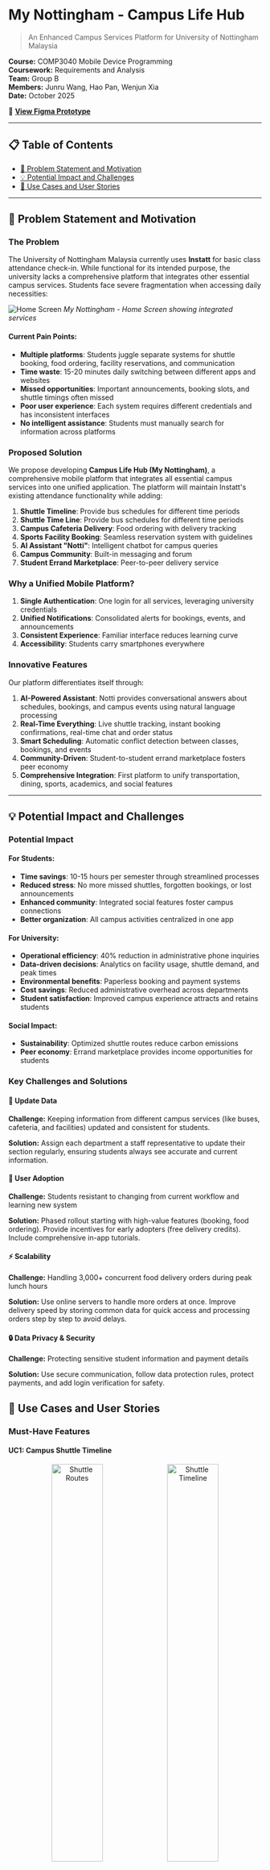 ﻿# My Nottingham - Campus Life Hub

> An Enhanced Campus Services Platform for University of Nottingham Malaysia

**Course:** COMP3040 Mobile Device Programming  
**Coursework:** Requirements and Analysis  
**Team:** Group B  
**Members:** Junru Wang, Hao Pan, Wenjun Xia  
**Date:** October 2025

📱 **[View Figma Prototype](https://www.figma.com/design/6ougQIvpDwv5uiHiL3XPF0/My-Nottingham)**

---

## 📋 Table of Contents

- [🎯 Problem Statement and Motivation](#-problem-statement-and-motivation)
- [💡 Potential Impact and Challenges](#-potential-impact-and-challenges)
- [🚀 Use Cases and User Stories](#-use-cases-and-user-stories)

---

## 🎯 Problem Statement and Motivation

### The Problem

The University of Nottingham Malaysia currently uses **Instatt** for basic class attendance check-in. While functional for its intended purpose, the university lacks a comprehensive platform that integrates other essential campus services. Students face severe fragmentation when accessing daily necessities:

![Home Screen](images/homescreen.png)
*My Nottingham - Home Screen showing integrated services*

#### Current Pain Points:

- **Multiple platforms**: Students juggle separate systems for shuttle booking, food ordering, facility reservations, and communication
- **Time waste**: 15-20 minutes daily switching between different apps and websites
- **Missed opportunities**: Important announcements, booking slots, and shuttle timings often missed
- **Poor user experience**: Each system requires different credentials and has inconsistent interfaces
- **No intelligent assistance**: Students must manually search for information across platforms

### Proposed Solution

We propose developing **Campus Life Hub (My Nottingham)**, a comprehensive mobile platform that integrates all essential campus services into one unified application. The platform will maintain Instatt's existing attendance functionality while adding:

1. **Shuttle Timeline**: Provide bus schedules for different time periods
1. **Shuttle Time Line**: Provide bus schedules for different time periods
2. **Campus Cafeteria Delivery**: Food ordering with delivery tracking
3. **Sports Facility Booking**: Seamless reservation system with guidelines
4. **AI Assistant "Notti"**: Intelligent chatbot for campus queries
5. **Campus Community**: Built-in messaging and forum
6. **Student Errand Marketplace**: Peer-to-peer delivery service

### Why a Unified Mobile Platform?

1. **Single Authentication**: One login for all services, leveraging university credentials
2. **Unified Notifications**: Consolidated alerts for bookings, events, and announcements
3. **Consistent Experience**: Familiar interface reduces learning curve
4. **Accessibility**: Students carry smartphones everywhere

### Innovative Features

Our platform differentiates itself through:

1. **AI-Powered Assistant**: Notti provides conversational answers about schedules, bookings, and campus events using natural language processing
2. **Real-Time Everything**: Live shuttle tracking, instant booking confirmations, real-time chat and order status
3. **Smart Scheduling**: Automatic conflict detection between classes, bookings, and events
4. **Community-Driven**: Student-to-student errand marketplace fosters peer economy
5. **Comprehensive Integration**: First platform to unify transportation, dining, sports, academics, and social features

---

## 💡 Potential Impact and Challenges

### Potential Impact

#### For Students:
- **Time savings**: 10-15 hours per semester through streamlined processes
- **Reduced stress**: No more missed shuttles, forgotten bookings, or lost announcements
- **Enhanced community**: Integrated social features foster campus connections
- **Better organization**: All campus activities centralized in one app

#### For University:
- **Operational efficiency**: 40% reduction in administrative phone inquiries
- **Data-driven decisions**: Analytics on facility usage, shuttle demand, and peak times
- **Environmental benefits**: Paperless booking and payment systems
- **Cost savings**: Reduced administrative overhead across departments
- **Student satisfaction**: Improved campus experience attracts and retains students

#### Social Impact:
- **Sustainability**: Optimized shuttle routes reduce carbon emissions
- **Peer economy**: Errand marketplace provides income opportunities for students

### Key Challenges and Solutions

#### 🔄 Update Data
**Challenge:** Keeping information from different campus services (like buses, cafeteria, and facilities) updated and consistent for students.

**Solution:** Assign each department a staff representative to update their section regularly, ensuring students always see accurate and current information.

#### 👥 User Adoption
**Challenge:** Students resistant to changing from current workflow and learning new system

**Solution:** Phased rollout starting with high-value features (booking, food ordering). Provide incentives for early adopters (free delivery credits). Include comprehensive in-app tutorials.

#### ⚡ Scalability
**Challenge:** Handling 3,000+ concurrent food delivery orders during peak lunch hours

**Solution:** Use online servers to handle more orders at once. Improve delivery speed by storing common data for quick access and processing orders step by step to avoid delays.

#### 🔒 Data Privacy & Security
**Challenge:** Protecting sensitive student information and payment details

**Solution:** Use secure communication, follow data protection rules, protect payments, and add login verification for safety.

## 🚀 Use Cases and User Stories

### Must-Have Features

#### UC1: Campus Shuttle Timeline

<div align="center">
  <img src="images/shuttle1.png" width="45%" alt="Shuttle Routes">
  <img src="images/shuttle2.png" width="45%" alt="Shuttle Timeline">
  <p><i>Shuttle Timeline showing Routes A–G and Detailed Timeline</i></p>
</div>

**User Story 1.1**

> **As a** student  
> **I want to** view all shuttle routes and their schedules  
> **So that** I can plan my journey to/from campus

**Acceptance Criteria:**
- Display all routes (A, B, C, D, G) with visual map
- Show departure and return times for each route
- Indicate pickup and destination locations
- Color-coded availability status

---

#### UC2: Cafeteria Food Ordering

<div align="center">
  <img src="images/cafeteria1.png" width="45%" alt="Cafeteria System">
  <img src="images/cafeteria2.png" width="45%" alt="Food Ordering">
  <p><i>Cafeteria ordering system and food menu</i></p>
</div>

**User Story 2.1**

> **As a** student  
> **I want to** browse the cafeteria menu and order food for delivery  
> **So that** I can skip long queues

**Acceptance Criteria:**
- Browse menu by cuisine type with photos and prices
- Add items to cart with customizable quantity
- View total price including delivery fee
- Choose delivery location (e.g., dormitory or campus area)
- Payment via integrated e-wallet

---

#### UC3: Sports Facility Booking

<div align="center">
  <img src="images/sports1.png" width="45%" alt="Sports Booking">
  <img src="images/sports2.png" width="45%" alt="Facility Types">
</div>
<div align="center">
  <img src="images/sports3.png" width="45%" alt="Time Slots">
  <img src="images/sports4.png" width="45%" alt="My Bookings">
  <p><i>Sports facility booking system and management</i></p>
</div>

**User Story 3.1**

> **As a** student  
> **I want to** check availability of sports facilities  
> **So that** I can book for my preferred time

**Acceptance Criteria:**
- Select facility type (3G Pitch, Badminton Courts 1-2, Tennis Courts 1-2, Sports Hall Courts 1-2, Squash Courts 1-2, Outdoor Courts 1-4, Fields 1-3)
- View calendar showing available and booked time slots
- Display booking guidelines (minimum players, duration limits, equipment rental rates)
- Show equipment availability (balls, rackets, etc.)

**User Story 3.2**

> **As a** student  
> **I want to** view and manage my facility bookings  
> **So that** I can cancel if plans change

**Acceptance Criteria:**
- List all upcoming bookings with date, time, and facility details
- View past bookings history
- Cancel booking option (up to 2 hours before start time)
- Add booking to device calendar automatically
- View facility-specific rules and guidelines

---

#### UC4: AI Assistant (Notti)

<div align="center">
  <img src="images/Notti.png" width="60%" alt="Notti AI Assistant">
  <p><i>Notti AI assistant providing information about upcoming events and exams</i></p>
</div>

**User Story 4.1**

> **As a** student  
> **I want to** ask Notti questions about campus services  
> **So that** I get instant answers without searching multiple sources

**Acceptance Criteria:**
- Natural language query processing (e.g., "When is my next class?", "What shuttles go to city center?")
- Provide accurate information on: class schedules, exams, campus events, facility bookings, shuttle times, cafeteria menus
- Conversation history saved for context

**User Story 4.2**

> **As a** student  
> **I want** Notti to proactively remind me of important events  
> **So that** I don't miss deadlines or appointments

**Acceptance Criteria:**
- Automatic reminders for: upcoming exams (3 days before), assignment deadlines (1 day before), facility bookings (1 hour before), shuttle departures (15 minutes before), library book due dates
- Customizable reminder preferences (timing and frequency)
- Smart scheduling: detect conflicts between bookings and classes

**User Story 4.3**

> **As a** student  
> **I want to** upload documents to Notti for analysis  
> **So that** I can get help understanding academic materials

**Acceptance Criteria:**
- Support file formats: PDF, DOCX, images (JPG, PNG)
- Extract text from uploaded documents
- Provide summaries of long documents
- Answer questions about uploaded content
- Explain complex concepts in simpler terms

#### UC5: Campus Messaging and Forum

<div align="center">
  <img src="images/Message1.png" width="45%" alt="Messages">
  <img src="images/Message2.png" width="45%" alt="Chat Detail">
  <p><i>Message interface and chat conversations</i></p>
</div>

<div align="center">
  <img src="images/Forum1.png" width="45%" alt="Forum Posts">
  <img src="images/Forum2.png" width="45%" alt="Post Details">
</div>
<div align="center">
  <img src="images/Forum3.png" width="60%" alt="Forum Comments">
  <p><i>Campus forum with categorized posts and discussions</i></p>
</div>

**User Story 5.1**

> **As a** student  
> **I want to** message my classmates directly  
> **So that** I can collaborate on projects and stay connected

**Acceptance Criteria:**
- Search for students by name or student ID
- Send text messages, images, and file attachments
- Create group chats for project teams or study groups
- Pin important conversations to top
- Real-time message delivery with read receipts
- Push notifications for new messages

**User Story 5.2**

> **As a** student  
> **I want to** participate in campus forums  
> **So that** I can ask questions, share knowledge, and stay informed

**Acceptance Criteria:**
- Browse posts by category: Study, Events, Career, Questions, General, Food
- Create new posts with title, rich text content, and media attachments
- Comment on posts and participate in discussions
- Like posts for later reference
- Report inappropriate content to moderators
- Search posts by keywords or tags

**User Story 5.3**

> **As a** student  
> **I want to** receive official announcements from university  
> **So that** I stay informed about important updates

**Acceptance Criteria:**
- Official announcements displayed in dedicated section with special badge
- Push notifications for urgent announcements (exam schedule changes, facility closures, emergency alerts)
- Categorized by department: Academic Office, Sports Complex, Library, IT Services, Student Affairs
- Archive of past announcements searchable by date or keyword
- Option to acknowledge receipt of important announcements

---

#### UC6: Campus Errand Service

<div align="center">
  <img src="images/errand1.png" width="45%" alt="Errand Home">
  <img src="images/errand2.png" width="45%" alt="Post Task">
</div>
<div align="center">
  <img src="images/errand3.png" width="45%" alt="All Tasks">
  <img src="images/errand4.png" width="45%" alt="My Tasks">
</div>
<div align="center">
  <img src="images/errand5.png" width="45%" alt="Accepted Tasks">
  <img src="images/errand6.png" width="45%" alt="Task Details">
</div>
<div align="center">
  <img src="images/errand7.png" width="60%" alt="Additional Notes">
  <p><i>Campus Errand marketplace for peer-to-peer delivery services</i></p>
</div>

**User Story 6.1**

> **As a** student  
> **I want to** request delivery services from other students  
> **So that** I can get items delivered within campus without leaving my dorm

**Acceptance Criteria:**
- Describe item to be delivered (text description, optional photo)
- Set pickup location (e.g., Library, Sports Complex, Friend's dorm)
- Set dropoff location (own dorm building and room number)
- Choose urgency level: Standard (1-2 hours, RM3-5) or Express (30 min, RM5-10)
- View estimated delivery time and service fee
- Rate and tip service provider after completion

**User Story 6.2**

> **As a** student  
> **I want to** become an errand service provider  
> **So that** I can earn extra money while on campus

**Acceptance Criteria:**
- View list of available errand requests with details and payment
- Accept errands that fit schedule and location
- Navigate to pickup and dropoff locations
- Mark tasks as "Picked up" and "Completed" with photo proof
- Receive payments directly to student account or e-wallet
- View earnings history and ratings from customers

---

#### UC7: User Profile Management

<div align="center">
  <img src="images/Me1.png" width="60%" alt="User Profile">
  <p><i>User profile showing student information</i></p>
</div>

**User Story 7.1**

> **As a** student  
> **I want to** view and update my profile information  
> **So that** my details stay current

**Acceptance Criteria:**
- Display student information: name, email, student ID, faculty, year, program
- Change profile picture by tapping avatar
- View academic information (non-editable, synced from university system)

---

### Nice-to-Have Features

#### UC8: Integrated Payment System
**Feature:** Enable cashless payments for all campus services through saved payment methods (credit/debit card, e-wallet, campus card)

**Benefit:** Eliminates need for cash, reduces transaction time, provides spending analytics

#### UC9: Event Discovery and RSVP
**Feature:** Browse campus events (tech talks, workshops, sports tournaments, cultural festivals) with filtering by category, date, and location. RSVP directly with automatic calendar integration.

**Benefit:** Increases event participation, reduces no-shows, helps organizers plan better

#### UC10: Study Room Booking
**Feature:** Reserve library study rooms with capacity indicators (2-person, 4-person, 8-person), view availability in real-time, receive QR code for room access.

**Benefit:** Eliminates wait times for study rooms, improves library space utilization

#### UC11: Lost and Found
**Feature:** Report lost items with description and photo, search database of found items, receive notifications when matching items are reported, arrange collection from security office.

**Benefit:** Increases chances of recovering lost belongings, reduces burden on security staff

---

## 🔍 Existing Solutions Review

### Campus-Specific Apps

#### UM Touch (University of Malaya)
- **Similarities:** Shuttle Timeline
- **Differences:** No food ordering, no community features
- **Our Advantage:** Modern interface with comprehensive service integration and community building

### Generic Solutions

#### Blackboard / Moodle Mobile
- **Focus:** Academic only (course materials, assignments, grades)
- **Limitation:** No campus services, no booking systems, no community features
- **Our Advantage:** Goes beyond academics to cover entire campus life

#### GrabFood / Foodpanda
- **Focus:** Commercial restaurant delivery
- **Limitation:** High delivery fees (RM5-10), not campus cafeteria, no student marketplace
- **Our Advantage:** Subsidized campus-only service (RM2-3 delivery) with student-to-student errand option

#### WhatsApp / Telegram
- **Focus:** General messaging
- **Limitation:** Not campus-focused, no official channels, no structured forums, no student verification
- **Our Advantage:** Verified student-only community with official announcement channels and categorized forums

### Fundamental Differences

Campus Life Hub is fundamentally different because it:

1. **Holistically integrates ALL campus services** in one unified platform
2. **Provides AI-powered intelligent assistance** through Notti for conversational, context-aware help
3. **Enables real-time features across all services**: booking confirmations, order status, live chat
4. **Fosters peer-to-peer economy** through student errand marketplace, creating income opportunities
5. **Officially partners with university** for seamless integration with existing systems (authentication, payment, timetables)
6. **Student-centric design** built specifically for university workflow with direct student input

---

## 📜 Assumptions

### Regulatory Assumptions

1. The system complies with Malaysia's Personal Data Protection Act (PDPA 2010)
2. Payment gateways such as iPay88 or Senangpay can be integrated for basic transactions
3. Forum content follows university rules and local communication guidelines
4. Peer-to-peer errand terms and responsibilities are stated clearly to users
5. Use of student information is approved by the university's relevant authority

### Operational Assumptions

1. Campus service units (cafeteria, sports, transport) provide updated information regularly
2. Basic support is available during office hours via email or in-app messages
3. User onboarding is gradual — starting with a pilot group before campus-wide release
4. Key features such as viewing schedules or bookings remain accessible offline with later sync
5. Notifications are limited to essential updates to avoid overloading users
6. Forum content is monitored by assigned student moderators or staff members

---

**[⬆ Back to Top](#my-nottingham---campus-life-hub)**
